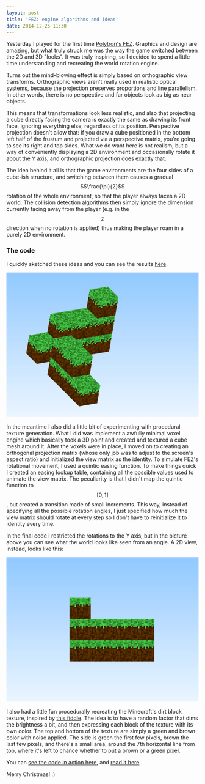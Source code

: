 ```yaml
---
layout: post
title: 'FEZ: engine algorithms and ideas'
date: 2014-12-25 11:30
---
```


Yesterday I played for the first time [Polytron's FEZ](http://fezgame.com/).
Graphics and design are amazing, but what truly struck me was the way the game
switched between the 2D and 3D "looks". It was truly inspiring, so I decided to
spend a little time understanding and recreating the world rotation engine.

Turns out the mind-blowing effect is simply based on orthographic view
transforms. Orthographic views aren't really used in realistic optical systems,
because the projection preserves proportions and line parallelism. In other
words, there is no perspective and far objects look as big as near objects.

This means that transformations look less realistic, and also that projecting a
cube directly facing the camera is exactly the same as drawing its front face,
ignoring everything else, regardless of its position. Perspective projection
doesn't allow that: if you draw a cube positioned in the bottom left half of the
frustum and projected via a perspective matrix, you're going to see its right
and top sides. What we do want here is not realism, but a way of conveniently
displaying a 2D environment and occasionally rotate it about the Y axis, and
orthographic projection does exactly that.

The idea behind it all is that the game environments are the four sides of a
cube-ish structure, and switching between them causes a gradual $$\frac{\pi}{2}$$
rotation of the whole environment, so that the player always faces a 2D world.
The collision detection algorithms then simply ignore the dimension currently
facing away from the player (e.g. in the $$z$$ direction when no rotation is 
applied) thus making the player roam in a purely 2D environment.

### The code

I quickly sketched these ideas and you can see the results [here](http://bl.ocks.org/veeenu/d6ff96aae4b48e8dc26e).

<img src='/data/2014-12-25/screenshot.jpg' alt=''/>

In the meantime I also did a little bit of experimenting with procedural texture
generation. What I did was implement a awfully minimal voxel engine which
basically took a 3D point and created and textured a cube mesh around it. After
the voxels were in place, I moved on to creating an orthogonal projection matrix
(whose only job was to adjust to the screen's aspect ratio) and initialized the view
matrix as the identity. To simulate FEZ's rotational movement, I used a quintic
easing function. To make things quick I created an easing lookup table,
containing all the possible values used to animate the view matrix. The
peculiarity is that I didn't map the quintic function to $$\left[0, 1\right]$$, but
created a transition made of small increments. This way, instead of specifying
all the possible rotation angles, I just specified how much the view matrix
should rotate at every step so I don't have to reinitialize it to identity every
time.

In the final code I restricted the rotations to the Y axis, but in the
picture above you can see what the world looks like seen from an angle. A 2D
view, instead, looks like this:

<img src='/data/2014-12-25/screenshot2.jpg' alt=''/>

I also had a little fun procedurally recreating the Minecraft's dirt block
texture, inspired by [this fiddle](http://jsfiddle.net/uzMPU/). The idea is to
have a random factor that dims the brightness a bit, and then expressing each
block of the texture with its own color. The top and bottom of the texture are
simply a green and brown color with noise applied. The side is green the first
few pixels, brown the last few pixels, and there's a small area, around the 7th
horizontal line from top, where it's left to chance whether to put a brown or a
green pixel.

You can [see the code in action here](http://bl.ocks.org/veeenu/d6ff96aae4b48e8dc26e),
and [read it here](https://gist.github.com/veeenu/d6ff96aae4b48e8dc26e/).

Merry Christmas! :)


